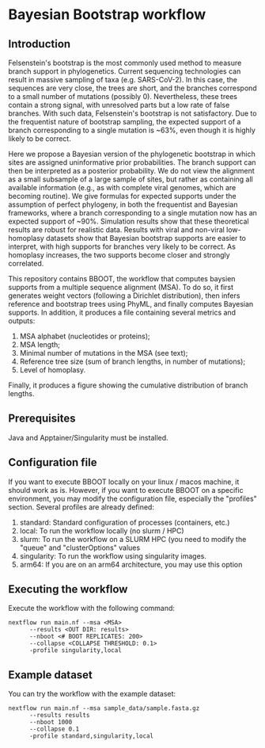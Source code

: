 # Bayesian Bootstrap workflow


## Introduction
Felsenstein's bootstrap is the most commonly used method to measure branch support in phylogenetics. Current sequencing technologies can result in massive sampling of taxa (e.g. SARS-CoV-2). In this case, the sequences are very close, the trees are short, and the branches correspond to a small number of mutations (possibly 0). Nevertheless, these trees contain a strong signal, with unresolved parts but a low rate of false branches. With such data, Felsenstein's bootstrap is not satisfactory. Due to the frequentist nature of bootstrap sampling, the expected support of a branch corresponding to a single mutation is ~63%, even though it is highly likely to be correct.

Here we propose a Bayesian version of the phylogenetic bootstrap in which sites are assigned uninformative prior probabilities. The branch support can then be interpreted as a posterior probability. We do not view the alignment as a small subsample of a large sample of sites, but rather as containing all available information (e.g., as with complete viral genomes, which are becoming routine). We give formulas for expected supports under the assumption of perfect phylogeny, in both the frequentist and Bayesian frameworks, where a branch corresponding to a single mutation now has an expected support of ~90%. Simulation results show that these theoretical results are robust for realistic data. Results with viral and non-viral low-homoplasy datasets show that Bayesian bootstrap supports are easier to interpret, with high supports for branches very likely to be correct. As homoplasy increases, the two supports become closer and strongly correlated.

This repository contains BBOOT, the workflow that computes baysien supports from a multiple sequence alignment (MSA). To do so, it first generates weight vectors (following a Dirichlet distribution), then infers reference and bootstrap trees using PhyML, and finally computes Bayesian supports. In addition, it produces a file containing several metrics and outputs:

1. MSA alphabet (nucleotides or proteins);
2. MSA length;
3. Minimal number of mutations in the MSA (see text);
4. Reference tree size (sum of branch lengths, in number of mutations);
5. Level of homoplasy.

Finally, it produces a figure showing the cumulative distribution of branch lengths.


## Prerequisites

Java and Apptainer/Singularity must be installed.

## Configuration file

If you want to execute BBOOT locally on your linux / macos machine, it should work as is.
However, if you want to execute BBOOT on a specific environment, you may modify the configuration file, especially the "profiles" section. Several profiles are already defined:

1. standard: Standard configuration of processes (containers, etc.)
2. local: To run the workflow locally (no slurm / HPC)
3. slurm: To run the workflow on a SLURM HPC (you need to modify the "queue" and "clusterOptions" values
4. singularity: To run the workflow using singularity images.
5. arm64: If you are on an arm64 architecture, you may use this option

## Executing the workflow

Execute the workflow with the following command:

```
nextflow run main.nf --msa <MSA>
      --results <OUT DIR: results> 
      --nboot <# BOOT REPLICATES: 200> 
      --collapse <COLLAPSE THRESHOLD: 0.1>
      -profile singularity,local
```

## Example dataset

You can try the workflow with the example dataset:

```
nextflow run main.nf --msa sample_data/sample.fasta.gz
      --results results
      --nboot 1000
      --collapse 0.1
      -profile standard,singularity,local
```
